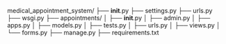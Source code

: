 medical_appointment_system/
├── __init__.py
├── settings.py
├── urls.py
├── wsgi.py
├── appointments/
│   ├── __init__.py
│   ├── admin.py
│   ├── apps.py
│   ├── models.py
│   ├── tests.py
│   ├── urls.py
│   ├── views.py
│   └── forms.py
├── manage.py
├── requirements.txt

